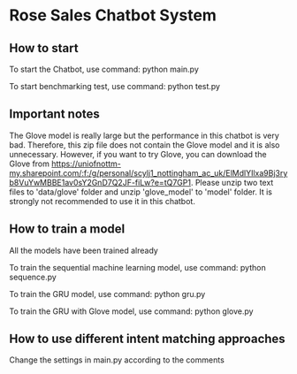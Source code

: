 # Rose Sales Chatbot System

## How to start

To start the Chatbot, use command: python main.py

To start benchmarking test, use command: python test.py

## Important notes

The Glove model is really large but the performance in this chatbot is very bad. 
Therefore, this zip file does not contain the Glove model and it is also unnecessary. 
However, if you want to try Glove, you can download the Glove from https://uniofnottm-my.sharepoint.com/:f:/g/personal/scylj1_nottingham_ac_uk/ElMdlYIlxa9Bj3ryb8VuYwMBBE1av0sY2GnD7Q2JF-fiLw?e=tQ7GP1. Please unzip two text files to 'data/glove' folder and unzip 'glove_model' to 'model' folder. 
It is strongly not recommended to use it in this chatbot. 

## How to train a model

All the models have been trained already 

To train the sequential machine learning model, use command: python sequence.py

To train the GRU model, use command: python gru.py

To train the GRU with Glove model, use command: python glove.py

## How to use different intent matching approaches

Change the settings in main.py according to the comments